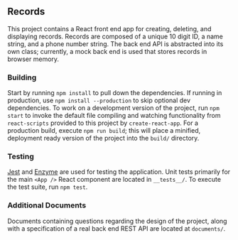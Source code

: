 ## Records

This project contains a React front end app for creating, deleting, and
displaying records. Records are composed of a unique 10 digit ID, a name
string, and a phone number string. The back end API is abstracted into its own
class; currently, a mock back end is used that stores records in browser
memory.

### Building

Start by running `npm install` to pull down the dependencies. If running in
production, use `npm install --production` to skip optional dev dependencies.
To work on a development version of the project, run `npm start` to invoke the
default file compiling and watching functionality from `react-scripts` provided
to this project by `create-react-app`. For a production build, execute `npm run
build`; this will place a minified, deployment ready version of the project
into the `build/` directory.

### Testing

[Jest](https://jestjs.io) and [Enzyme](https://airbnb.io/projects/enzyme/) are
used for testing the application. Unit tests primarily for the main `<App />`
React component are located in `__tests__/`. To execute the test suite, run
`npm test`.

### Additional Documents

Documents containing questions regarding the design of the project, along with
a specification of a real back end REST API are located at `documents/`.
